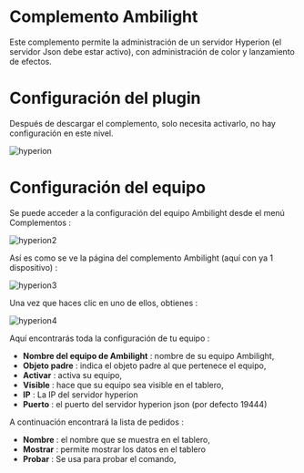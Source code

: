 # Complemento Ambilight

Este complemento permite la administración de un servidor Hyperion (el servidor Json debe estar activo), con administración de color y lanzamiento de efectos.

# Configuración del plugin 

Después de descargar el complemento, solo necesita activarlo, no hay configuración en este nivel.

![hyperion](../images/hyperion.PNG)

# Configuración del equipo 

Se puede acceder a la configuración del equipo Ambilight desde el menú Complementos :

![hyperion2](../images/hyperion2.PNG)

Así es como se ve la página del complemento Ambilight (aquí con ya 1 dispositivo) :

![hyperion3](../images/hyperion3.PNG)

Una vez que haces clic en uno de ellos, obtienes :

![hyperion4](../images/hyperion4.PNG)

Aquí encontrarás toda la configuración de tu equipo :

-   **Nombre del equipo de Ambilight** : nombre de su equipo Ambilight,
-   **Objeto padre** : indica el objeto padre al que pertenece el equipo,
-   **Activar** : activa su equipo,
-   **Visible** : hace que su equipo sea visible en el tablero,
-   **IP** : La IP del servidor hyperion
-   **Puerto** : el puerto del servidor hyperion json (por defecto 19444)

A continuación encontrará la lista de pedidos :

-   **Nombre** : el nombre que se muestra en el tablero,
-   **Mostrar** : permite mostrar los datos en el tablero
-   **Probar** : Se usa para probar el comando,


